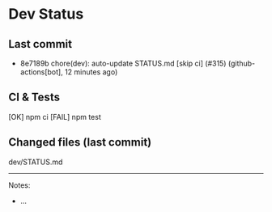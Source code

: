 # Dev Status

## Last commit
- 8e7189b chore(dev): auto-update STATUS.md [skip ci] (#315) (github-actions[bot], 12 minutes ago)
## CI & Tests
[OK] npm ci
[FAIL] npm test

## Changed files (last commit)
dev/STATUS.md

---
Notes:
- ...
